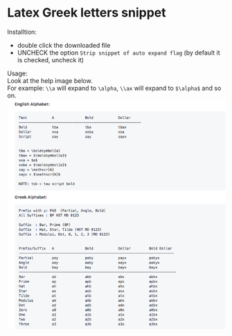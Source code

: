 # Latex Greek letters snippet
Installtion:  
  - double click the downloaded file
  - UNCHECK the option `Strip snippet of auto expand flag` (by default it is checked, uncheck it)
  
Usage:  
Look at the help image below.  
For example:
`\\a` will expand to `\alpha`, `\\ax` will expand to `$\alpha$` and so on.
![](latex_greek.png)
